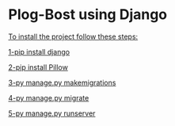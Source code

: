 # Plog-Bost using Django

 



<u>To install the project follow these steps:</u>


 




<u>1-pip install django</u>

<u>2-pip install Pillow</u> 

<u>3-py manage.py makemigrations</u>

<u>4-py manage.py migrate</u>

<u>5-py manage.py runserver</u>
